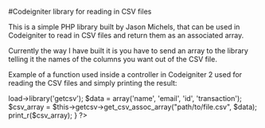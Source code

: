 #Codeigniter library for reading in CSV files

This is a simple PHP library built by Jason Michels, that can be used in Codeigniter to read in CSV files and return them as an associated array.

Currently the way I have built it is you have to send an array to the library telling it the names of the columns you want out of the CSV file.

Example of a function used inside a controller in Codeigniter 2 used for reading the CSV files and simply printing the result:

<?php

function sample_read_csv()
{
	$this->load->library('getcsv');
	
	$data = array('name', 'email', 'id', 'transaction');
	
	$csv_array = $this->getcsv->get_csv_assoc_array("path/to/file.csv", $data);
	print_r($csv_array);
}

?>